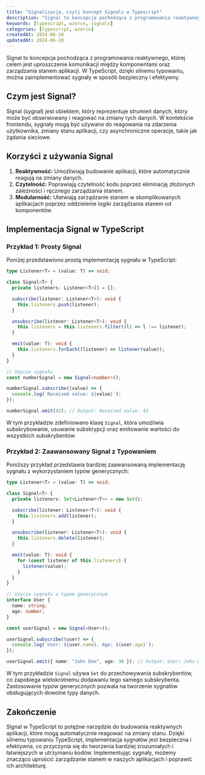 ```yaml
---
title: "Signalizacja, czyli koncept Signals w Typescript"
description: "Signal to koncepcja pochodząca z programowania reaktywnego, której celem jest uproszczenie komunikacji między komponentami oraz zarządzania stanem aplikacji. W TypeScript, dzięki silnemu typowaniu, można zaimplementować sygnały w sposób bezpieczny i efektywny."
keywords: [typescript, wzorce, signals]
categories: [typescript, wzorce]
createdAt: 2024-06-20
updatedAt: 2024-06-20
---
```


Signal to koncepcja pochodząca z programowania reaktywnego, której celem jest uproszczenie komunikacji między komponentami oraz zarządzania stanem aplikacji. W TypeScript, dzięki silnemu typowaniu, można zaimplementować sygnały w sposób bezpieczny i efektywny.

## Czym jest Signal?

Signal (sygnał) jest obiektem, który reprezentuje strumień danych, który może być obserwowany i reagować na zmiany tych danych. W kontekście frontendu, sygnały mogą być używane do reagowania na zdarzenia użytkownika, zmiany stanu aplikacji, czy asynchroniczne operacje, takie jak żądania sieciowe.

## Korzyści z używania Signal

1. **Reaktywność:** Umożliwiają budowanie aplikacji, które automatycznie reagują na zmiany danych.
2. **Czytelność:** Poprawiają czytelność kodu poprzez eliminację złożonych zależności i ręcznego zarządzania stanem.
3. **Modularność:** Ułatwiają zarządzanie stanem w skomplikowanych aplikacjach poprzez oddzielenie logiki zarządzania stanem od komponentów.

## Implementacja Signal w TypeScript

### Przykład 1: Prosty Signal

Poniżej przedstawiono prostą implementację sygnału w TypeScript:

```typescript
type Listener<T> = (value: T) => void;

class Signal<T> {
  private listeners: Listener<T>[] = [];

  subscribe(listener: Listener<T>): void {
    this.listeners.push(listener);
  }

  unsubscribe(listener: Listener<T>): void {
    this.listeners = this.listeners.filter((l) => l !== listener);
  }

  emit(value: T): void {
    this.listeners.forEach((listener) => listener(value));
  }
}

// Użycie sygnału
const numberSignal = new Signal<number>();

numberSignal.subscribe((value) => {
  console.log(`Received value: ${value}`);
});

numberSignal.emit(42); // Output: Received value: 42
```

W tym przykładzie zdefiniowano klasę `Signal`, która umożliwia subskrybowanie, usuwanie subskrypcji oraz emitowanie wartości do wszystkich subskrybentów.

### Przykład 2: Zaawansowany Signal z Typowaniem

Poniższy przykład przedstawia bardziej zaawansowaną implementację sygnału z wykorzystaniem typów generycznych:

```typescript
type Listener<T> = (value: T) => void;

class Signal<T> {
  private listeners: Set<Listener<T>> = new Set();

  subscribe(listener: Listener<T>): void {
    this.listeners.add(listener);
  }

  unsubscribe(listener: Listener<T>): void {
    this.listeners.delete(listener);
  }

  emit(value: T): void {
    for (const listener of this.listeners) {
      listener(value);
    }
  }
}

// Użycie sygnału z typem generycznym
interface User {
  name: string;
  age: number;
}

const userSignal = new Signal<User>();

userSignal.subscribe((user) => {
  console.log(`User: ${user.name}, Age: ${user.age}`);
});

userSignal.emit({ name: "John Doe", age: 30 }); // Output: User: John Doe, Age: 30
```

W tym przykładzie `Signal` używa `Set` do przechowywania subskrybentów, co zapobiega wielokrotnemu dodawaniu tego samego subskrybenta. Zastosowanie typów generycznych pozwala na tworzenie sygnałów obsługujących dowolne typy danych.

## Zakończenie

Signal w TypeScript to potężne narzędzie do budowania reaktywnych aplikacji, które mogą automatycznie reagować na zmiany stanu. Dzięki silnemu typowaniu TypeScript, implementacja sygnałów jest bezpieczna i efektywna, co przyczynia się do tworzenia bardziej zrozumiałych i łatwiejszych w utrzymaniu kodów. Implementując sygnały, możemy znacząco uprościć zarządzanie stanem w naszych aplikacjach i poprawić ich architekturę.
